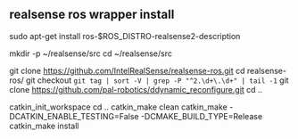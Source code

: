 ## realsense ros wrapper install

sudo apt-get install ros-$ROS_DISTRO-realsense2-description


mkdir -p ~/realsense/src
cd ~/realsense/src

git clone https://github.com/IntelRealSense/realsense-ros.git
cd realsense-ros/
git checkout `git tag | sort -V | grep -P "^2.\d+\.\d+" | tail -1`
git clone https://github.com/pal-robotics/ddynamic_reconfigure.git 
cd ..



catkin_init_workspace
cd ..
catkin_make clean
catkin_make -DCATKIN_ENABLE_TESTING=False -DCMAKE_BUILD_TYPE=Release
catkin_make install


